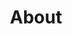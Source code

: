 ---
title: About
layout: about

about_me: |
  I am an Assistant Professor at the [University of South Florida](https://www.usf.edu/), [Department of Industrial and Management Systems Engineering](https://www.usf.edu/engineering/imse/).
  
  My research focuses on the use of **clusterability and deterministic global optimization** tools to address challenges when building **scalable trustworthy machine learning systems**. In collaboration with industrial and experimental research groups, I am using my algorithms in a wide range of applications, including neural network modularity, federated learning, biomass and biorefinery processes, neural decoding of the brain, and business decision-making. I have developed several open-source software products (with shared or distributed memory) for the community.

  I was a Postdoctoral Research Fellow affiliated to the [Institute of Applied Mathematics](https://www.iam.ubc.ca/) and [Department of Chemical and Biological Engineering](https://www.chbe.ubc.ca), University of British Columbia, under the supervision of [Yankai Cao](https://optimal.chbe.ubc.ca). I obtained my M.S. and Ph.D. degree in [Computer Science](http://www.cs.umb.edu) from University of Massachusetts, Boston, under the supervision of [Dan A. Simovici](https://www.cs.umb.edu/~dsim/). I received my M.Eng. (Master of Engineering) degree in Systems Engineering from [Cornell University](www.cornell.edu), advised by [Hsiao-Dong Chiang](https://www.engineering.cornell.edu/faculty-directory/hsiao-dong-chiang) and a B.S. degree in Electrical and Computer Engineering from [Shanghai Jiao Tong University](www.sjtu.edu.cn).


news: |
  - 🌟I am currently recuriting **1 strong self-motivated students to join my team as PhD students**. The main research will focus on scalable training algorithms for the optimal decision tree and clustering problems. *If you are interested, feel free to send me your **CV, transcripts, GRE, language test reports (Int'l students only), and published papers (If you have, it is a huge plus).*** 
  - *2023.04*: I will be joining Department of Industrial and Management Systems Engineering (IMSE) at University of South Florida as an Assistant Professor in Fall 2023.
  - *2022.12*: 🎉🎉Two papers are accepted by NeurIPS 2022!
  - *2022.07*: One paper is accepted by ICML 2022!
  - *2021.07*: One paper is accepted by ICML 2021!

about_me_img: "/imgs/personal/headshot"
about_me_img_caption: |
  
  **Assistant Professor**, 
  Industrial and Management Systems Engineering, 
  University of South Florida

---